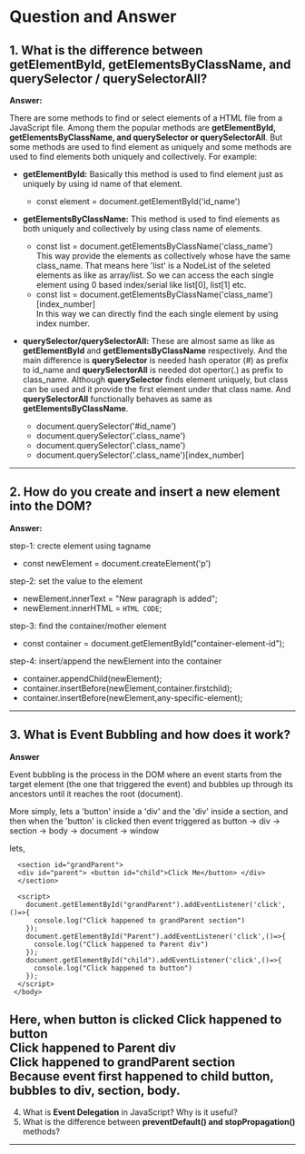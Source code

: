 #  Question and Answer

## 1. What is the difference between **getElementById, getElementsByClassName, and querySelector / querySelectorAll**?

**Answer:**

There are some methods to find or select elements of a HTML file from a JavaScript file. Among them the popular methods are **getElementById, getElementsByClassName, and querySelector or querySelectorAll**. But some methods are used to find element as uniquely and some methods are used to find elements both uniquely and collectively. For example: <br>
- **getElementById:** Basically this method is used to find element just as uniquely by using id name of that element. <br>
  - const element = document.getElementById('id_name')<br>
- **getElementsByClassName:** This method is used to find elements as both uniquely and collectively by using class name of elements.<br>
  - const list = document.getElementsByClassName('class_name') <br>
  This way provide the elements as collectively whose have the same class_name. That means here 'list' is a NodeList of the seleted elements as like as array/list. So we can access the each single element using 0 based index/serial like list[0], list[1] etc.
  - const list = document.getElementsByClassName('class_name')[index_number] <br>
In this way we can directly find the each single element by using index number.

- **querySelector/querySelectorAll:** These are almost same as like as **getElementById** and **getElementsByClassName** respectively. And the main difference is **querySelector** is needed hash operator (#) as prefix to id_name and **querySelectorAll** is needed dot opertor(.) as prefix to class_name. Although **querySelector** finds element uniquely, but class can be used and it provide the first element under that class name. And **querySelectorAll** functionally behaves as same as **getElementsByClassName**. <br>
  - document.querySelector('#id_name')
  - document.querySelector('.class_name')
  - document.querySelector('.class_name')
  - document.querySelector('.class_name')[index_number]

---

## 2. How do you **create and insert a new element into the DOM**?

**Answer:**

step-1: crecte element using tagname <br>
- const newElement = document.createElement('p')

step-2: set the value to the element <br>
- newElement.innerText = "New paragraph is added";
- newElement.innerHTML = `HTML CODE`;

step-3: find the container/mother element <br>
- const container = document.getElementById("container-element-id");

step-4: insert/append the newElement into the container <br>
- container.appendChild(newElement);
- container.insertBefore(newElement,container.firstchild);
- container.insertBefore(newElement,any-specific-element);

---

## 3. What is **Event Bubbling** and how does it work?

**Answer**

Event bubbling is the process in the DOM where an event starts from the target element (the one that triggered the event) and bubbles up through its ancestors until it reaches the root (document). 

More simply, lets a 'button' inside a 'div' and the 'div' inside a section, and then when the 'button' is clicked then event triggered as button -> div -> section -> body -> document -> window

lets,
```<body>
  <section id="grandParent"> 
  <div id="parent"> <button id="child">Click Me</button> </div> 
  </section>

  <script>
    document.getElementById("grandParent").addEventListener('click',()=>{
      console.log("Click happened to grandParent section")
    });
    document.getElementById("Parent").addEventListener('click',()=>{
      console.log("Click happened to Parent div")
    });
    document.getElementById("child").addEventListener('click',()=>{
      console.log("Click happened to button")
    });
  </script>
 </body>
 ```

**Here, when button is clicked**
Click happened to button <br> 
Click happened to Parent div <br>
Click happened to grandParent section <br>
Because event first happened to child button, bubbles to div, section, body.  
---
4. What is **Event Delegation** in JavaScript? Why is it useful?
5. What is the difference between **preventDefault() and stopPropagation()** methods?

---
